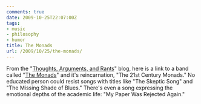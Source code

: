 ```yaml
---
comments: true
date: 2009-10-25T22:07:00Z
tags:
- music
- philosophy
- humor
title: The Monads
url: /2009/10/25/the-monads/
---
```


From the "<a href="http://tar.weatherson.org/">Thoughts, Arguments, and Rants</a>" blog, here is a link to a band called "[The Monads](http://people.umass.edu/phil511/monads/)" and it's reincarnation, "The 21st Century Monads." No educated person could resist songs with titles like "The Skeptic Song" and "The Missing Shade of Blues." There's even a song expressing the emotional depths of the academic life: "My Paper Was Rejected Again."

